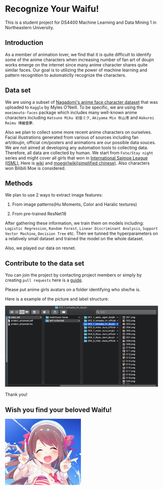 # Recognize Your Waifu!

This is a student project for DS4400 Machine Learning and Data Mining 1 in Northeastern University.

## Introduction

As a member of animation lover, we find that it is quite difficult to identify some of the anime characters when increasing number of fan art of doujin works emerge on the internet since many anime character shares quite similar faces. Our goal is to utilizing the power of machine learning and pattern recognition to automaticlly recognize the characters.

## Data set

We are using a subset of [Nagadomi's anime face character dataset](https://www.kaggle.com/mylesoneill/tagged-anime-illustrations) that was uploaded to `Kaggle` by Myles O'Neill. To be specific, we are using the `moeimouto-faces` package which includes many well-known anime characters including `Hatsune Miku 初音ミク`, `Akiyama Mio 秋山澪` and `Hakurei Reimu 博麗霊夢`. 

Also we plan to collect some more recent anime characters on ourselves. Facial illustrations generated from various of sources including fan art/doujin, official cm/posters and animations are our possible data souces. We are not aimed at developing any automation tools to collecting data. Therefore, all data are collected by human. We start from `Fate/Stay night` series and might cover all girls that won in [International Saimoe League (ISML)](https://www.internationalsaimoe.com/), Here is [wiki](https://saimoe.fandom.com/wiki/International_Saimoe_League) and [moegirlwiki(simplified chinese)](https://zh.moegirl.org/zh-hans/%E5%9B%BD%E9%99%85%E6%9C%80%E8%90%8C%E5%A4%A7%E4%BC%9A). Also characters won Bilibili Moe is considered.

## Methods

We plan to use 2 ways to extract image features: 

1. From image patterns(Hu Moments, Color and Haralic textures)

2. From pre-trained ResNet18

After gathering these information, we train them on models including: `Logistic Regression`, `Random Forest`, `Linear Discriminant Analysis`, `Support Vector Machine`, `Decision Tree` etc. Then we tunned the hyperparameters on a relatively small dataset and trained the model on the whole dataset.

Also, we played our data on resnet.

## Contribute to the data set

You can join the project by contacting project members or simply by creating `pull requests` here is a [guide](https://help.github.com/en/github/collaborating-with-issues-and-pull-requests/creating-a-pull-request).

Please put anime girls avatars on a folder identifying who she/he is.

Here is a example of the picture and label structure:

<img src="readme_pics/folder_structure.png" alt="drawing" style="width:800px;"/>

Thank you!

## Wish you find your beloved Waifu!

<img src="readme_pics/happy.png" alt="drawing" style="width:250px;"/>
